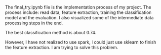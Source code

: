 The final_try.ipynb file is the implementation process of my project. 
The process include: read data, feature extraction, training the classification model and the evaluation.
I also visualized some of the intermediate data processing steps in the end.

The best classification method is about 0.74.

However, I have not realized to use spark, I could just use sklearn to finish the feature extraction. I am trying to solve this
problem.
